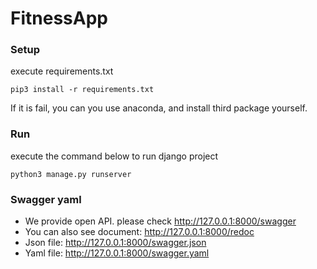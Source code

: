 # FitnessApp

### Setup

execute requirements.txt

```
pip3 install -r requirements.txt 
```

If it is fail, you can you use anaconda, and install third package yourself.

### Run

execute the command below to run django project

```
python3 manage.py runserver
```

### Swagger yaml

- We provide open API. please check http://127.0.0.1:8000/swagger
- You can also see document: http://127.0.0.1:8000/redoc
- Json file: http://127.0.0.1:8000/swagger.json
- Yaml file: http://127.0.0.1:8000/swagger.yaml

